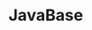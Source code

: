 <!--
 * @Author: Marrido
 * @Date: 2022-02-15 22:54:38
 * @LastEditTime: 2022-02-15 23:53:26
 * @LastEditors: Marrido
 * @Description: 
 * @FilePath: \JavaBase\README.md
 * Copyright (c) 2022 by Marrido, All Rights Reserved.
-->
# JavaBase
